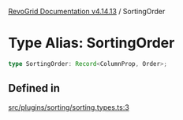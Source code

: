 [RevoGrid Documentation v4.14.13](README.md) / SortingOrder

# Type Alias: SortingOrder

```ts
type SortingOrder: Record<ColumnProp, Order>;
```

## Defined in

[src/plugins/sorting/sorting.types.ts:3](https://github.com/revolist/revogrid/blob/4eff1607ca8ee7d75f31750c713182488767268a/src/plugins/sorting/sorting.types.ts#L3)
